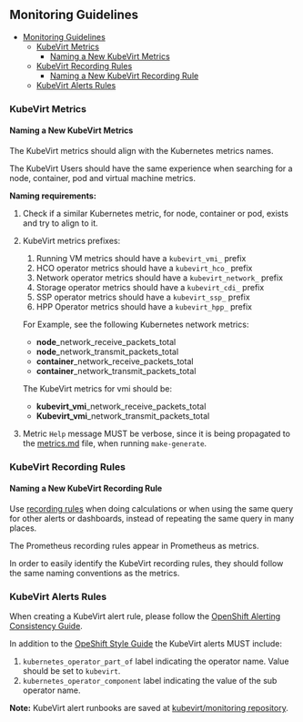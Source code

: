 ## Monitoring Guidelines

- [Monitoring Guidelines](#monitoring-guidelines)
  - [KubeVirt Metrics](#kubevirt-metrics)
    - [Naming a New KubeVirt Metrics](#naming-a-new-kubevirt-metrics)
  - [KubeVirt Recording Rules](#kubevirt-recording-rules)
    - [Naming a New KubeVirt Recording Rule](#naming-a-new-kubevirt-recording-rule)
  - [KubeVirt Alerts Rules](#kubevirt-alerts-rules)
 
### KubeVirt Metrics
#### Naming a New KubeVirt Metrics

The KubeVirt metrics should align with the Kubernetes metrics names.

The KubeVirt Users should have the same experience when searching for a node, container, pod and virtual machine metrics.

**Naming requirements:**
1. Check if a similar Kubernetes metric, for node, container or pod, exists and try to align to it.
2. KubeVirt metrics prefixes:
   1.  Running VM metrics should have a `kubevirt_vmi_` prefix
   2.  HCO operator metrics should have a `kubevirt_hco_` prefix
   3.  Network operator metrics should have a `kubevirt_network_` prefix
   4.  Storage operator metrics should have a `kubevirt_cdi_` prefix
   5.  SSP operator metrics should have a `kubevirt_ssp_` prefix
   6.  HPP Operator metrics should have a `kubevirt_hpp_` prefix


    For Example, see the following Kubernetes network metrics:
    - **node**_network_receive_packets_total
    - **node**_network_transmit_packets_total
    - **container**_network_receive_packets_total
    - **container**_network_transmit_packets_total

    The KubeVirt metrics for vmi should be:
    - **kubevirt_vmi**_network_receive_packets_total
    - **Kubevirt_vmi**_network_transmit_packets_total


3. Metric `Help` message MUST be verbose, since it is being propagated to the [metrics.md](https://github.com/kubevirt/kubevirt/blob/main/docs/metrics.md) file, when running `make-generate`.

### KubeVirt Recording Rules

#### Naming a New KubeVirt Recording Rule

Use [recording rules](https://prometheus.io/docs/prometheus/latest/configuration/recording_rules/#recording-rules) when doing calculations or when using the same query for other alerts or dashboards, instead of repeating the same query in many places.

The Prometheus recording rules appear in Prometheus as metrics.

In order to easily identify the KubeVirt recording rules, they should follow the same naming conventions as the metrics.

### KubeVirt Alerts Rules

When creating a KubeVirt alert rule, please follow the [OpenShift Alerting Consistency Guide](https://github.com/openshift/enhancements/blob/master/enhancements/monitoring/alerting-consistency.md#alerting-consistency).

In addition to the [OpeShift Style Guide](https://github.com/openshift/enhancements/blob/master/enhancements/monitoring/alerting-consistency.md#style-guide) the KubeVirt alerts MUST include:
1. `kubernetes_operator_part_of` label indicating the operator name. Value should be set to `kubevirt`.
2. `kubernetes_operator_component` label indicating the value of the sub operator name.

**Note:**
KubeVirt alert runbooks are saved at [kubevirt/monitoring repository](https://github.com/kubevirt/monitoring/tree/main/docs/runbooks).